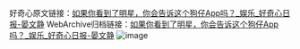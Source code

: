 好奇心原文链接：[如果你看到了明星，你会告诉这个狗仔App吗？_娱乐_好奇心日报-晏文静](https://www.qdaily.com/articles/5757.html)
WebArchive归档链接：[如果你看到了明星，你会告诉这个狗仔App吗？_娱乐_好奇心日报-晏文静](http://web.archive.org/web/20160708201528/http://www.qdaily.com:80/articles/5757.html)
![image](http://ww3.sinaimg.cn/large/007d5XDply1g3w96a148zj30u02h0b29)